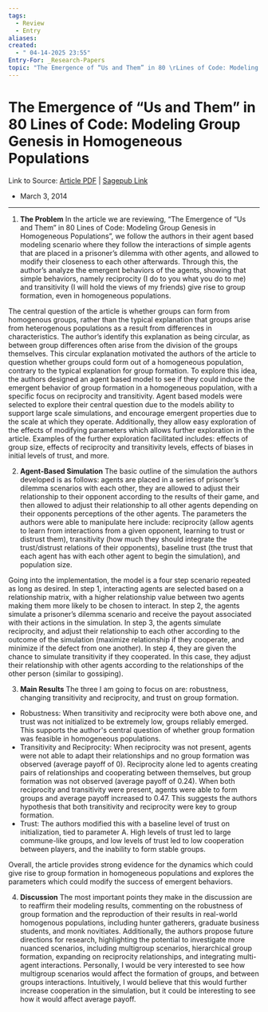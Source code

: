 ```yaml
---
tags:
  - Review
  - Entry
aliases: 
created:
  - " 04-14-2025 23:55"
Entry-For: _Research-Papers
topic: "The Emergence of “Us and Them” in 80 \rLines of Code: Modeling Group Genesis in \rHomogeneous Populations"
---
```


# The Emergence of “Us and Them” in 80 Lines of Code: Modeling Group Genesis in Homogeneous Populations

Link to Source: [Article PDF](https://scispace.com/pdf/the-emergence-of-us-and-them-in-80-lines-of-code-modeling-3qlxevzied.pdf) | [Sagepub Link](https://journals.sagepub.com/doi/10.1177/0956797614521816)
- March 3, 2014
---

1. **The Problem**
In the article we are reviewing, “The Emergence of “Us and Them” in 80
Lines of Code: Modeling Group Genesis in Homogeneous Populations”, we follow the authors in their agent based modeling scenario where they follow the interactions of simple agents that are placed in a prisoner’s dilemma with other agents, and allowed to modify their closeness to each other afterwards. Through this, the author’s analyze the emergent behaviors of the agents, showing that simple behaviors, namely reciprocity (I do to you what you do to me) and transitivity (I will hold the views of my friends) give rise to group formation, even in homogeneous populations.

The central question of the article is whether groups can form from homogenous groups, rather than the typical explanation that groups arise from heterogenous populations as a result from differences in characteristics. The author’s identify this explanation as being circular, as between group differences often arise from the division of the groups themselves. This circular explanation motivated the authors of the article to question whether groups could form out of a homogeneous population, contrary to the typical explanation for group formation. To explore this idea, the authors designed an agent based model to see if they could induce the emergent behavior of group formation in a homogeneous population, with a specific focus on reciprocity and transitivity. Agent based models were selected to explore their central question due to the models ability to support large scale simulations, and encourage emergent properties due to the scale at which they operate. Additionally, they allow easy exploration of the effects of modifying parameters which allows further exploration in the article. Examples of the further exploration facilitated includes: effects of group size, effects of reciprocity and transitivity levels, effects of biases in initial levels of trust, and more.

2. **Agent-Based Simulation**
The basic outline of the simulation the authors developed is as follows: agents are placed in a series of prisoner’s dilemma scenarios with each other, they are allowed to adjust their relationship to their opponent according to the results of their game, and then allowed to adjust their relationship to all other agents depending on their opponents perceptions of the other agents. The parameters the authors were able to manipulate here include: reciprocity (allow agents to learn from interactions from a given opponent, learning to trust or distrust them), transitivity (how much they should integrate the trust/distrust relations of their opponents), baseline trust (the trust that each agent has with each other agent to begin the simulation), and population size. 

Going into the implementation, the model is a four step scenario repeated as long as desired. In step 1, interacting agents are selected based on a relationship matrix, with a higher relationship value between two agents making them more likely to be chosen to interact. In step 2, the agents simulate a prisoner’s dilemma scenario and receive the payout associated with their actions in the simulation. In step 3, the agents simulate reciprocity, and adjust their relationship to each other according to the outcome of the simulation (maximize relationship if they cooperate, and minimize if the defect from one another). In step 4, they are given the chance to simulate transitivity if they cooperated. In this case, they adjust their relationship with other agents according to the relationships of the other person (similar to gossiping). 

3. **Main Results**
The three I am going to focus on are: robustness, changing transitivity and reciprocity, and trust on group formation.

- Robustness: When transitivity and reciprocity were both above one, and trust was not initialized to be extremely low, groups reliably emerged. This supports the author's central question of whether group formation was feasible in homogeneous populations.
- Transitivity and Reciprocity: When reciprocity was not present, agents were not able to adapt their relationships and no group formation was observed (average payoff of 0). Reciprocity alone led to agents creating pairs of relationships and cooperating between themselves, but group formation was not observed (average payoff of 0.24). When both reciprocity and transitivity were present, agents were able to form groups and average payoff increased to 0.47. This suggests the authors hypothesis that both transitivity and reciprocity were key to group formation.
- Trust: The authors modified this with a baseline level of trust on initialization, tied to parameter A. High levels of trust led to large commune-like groups, and low levels of trust led to low cooperation between players, and the inability to form stable groups.

Overall, the article provides strong evidence for the dynamics which could give rise to group formation in homogeneous populations and explores the parameters which could modify the success of emergent behaviors. 


4. **Discussion**
The most important points they make in the discussion are to reaffirm their modeling results, commenting on the robustness of group formation and the reproduction of their results in real-world homogenous populations, including hunter gatherers, graduate business students, and monk novitiates. Additionally, the authors propose future directions for research, highlighting the potential to investigate more nuanced scenarios, including multigroup scenarios, hierarchical group formation, expanding on reciprocity relationships, and integrating multi-agent interactions. Personally, I would be very interested to see how multigroup scenarios would affect the formation of groups, and between groups interactions. Intuitively, I would believe that this would further increase cooperation in the simulation, but it could be interesting to see how it would affect average payoff. 
